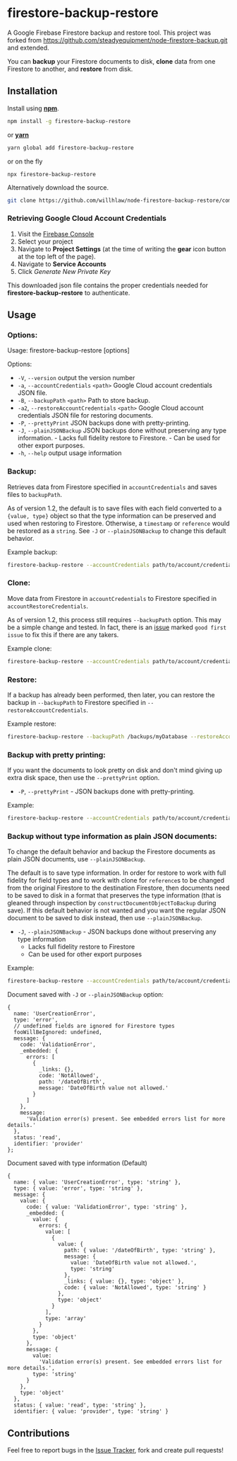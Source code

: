 # firestore-backup-restore

A Google Firebase Firestore backup and restore tool. This project was forked from https://github.com/steadyequipment/node-firestore-backup.git and extended.

You can **backup** your Firestore documents to disk, **clone** data from one Firestore to another, and **restore** from disk.

## Installation

Install using [**npm**](https://www.npmjs.com/).

```sh
npm install -g firestore-backup-restore
```

or [**yarn**](https://yarnpkg.com/en/)

```sh
yarn global add firestore-backup-restore
```

or on the fly

```
npx firestore-backup-restore
```

Alternatively download the source.

```sh
git clone https://github.com/willhlaw/node-firestore-backup-restore/commits/master
```

### Retrieving Google Cloud Account Credentials

1. Visit the [Firebase Console](https://console.firebase.google.com)
1. Select your project
1. Navigate to **Project Settings** (at the time of writing the **gear** icon button at the top left of the page).
1. Navigate to **Service Accounts**
1. Click _Generate New Private Key_

This downloaded json file contains the proper credentials needed for **firestore-backup-restore** to authenticate.

## Usage

### Options:

Usage: firestore-backup-restore [options]

Options:

* `-V`, `--version` output the version number
* `-a`, `--accountCredentials` `<path>` Google Cloud account credentials JSON file.
* `-B`, `--backupPath` `<path>` Path to store backup.
* `-a2`, `--restoreAccountCredentials` `<path>` Google Cloud account credentials JSON file for restoring documents.
* `-P`, `--prettyPrint` JSON backups done with pretty-printing.
* `-J`, `--plainJSONBackup` JSON backups done without preserving any type information. - Lacks full fidelity restore to Firestore. - Can be used for other export purposes.
* `-h`, `--help` output usage information

### Backup:

Retrieves data from Firestore specified in `accountCredentials` and saves files to `backupPath`.

As of version 1.2, the default is to save files with each field converted to a `{value, type}` object so that the type information can be preserved and used when restoring to Firestore. Otherwise, a `timestamp` or `reference` would be restored as a `string`. See `-J` or `--plainJSONBackup` to change this default behavior.

Example backup:

```sh
firestore-backup-restore --accountCredentials path/to/account/credentials/file.json --backupPath /backups/myDatabase
```

### Clone:

Move data from Firestore in `accountCredentials` to Firestore specified in `accountRestoreCredentials`.

As of version 1.2, this process still requires `--backupPath` option. This may be a simple change and tested. In fact, there is an [issue](https://github.com/willhlaw/node-firestore-backup-restore/issues/15) marked `good first issue` to fix this if there are any takers.

Example clone:

```sh
firestore-backup-restore --accountCredentials path/to/account/credentials/file.json --backupPath /backups/myDatabase --restoreAccountCredentials path/to/restore/credentials/file.json
```

### Restore:

If a backup has already been performed, then later, you can restore the backup in `--backupPath` to Firestore specified in `--restoreAccountCredentials`.

Example restore:

```sh
firestore-backup-restore --backupPath /backups/myDatabase --restoreAccountCredentials path/to/restore/credentials/file.json
```

### Backup with pretty printing:

If you want the documents to look pretty on disk and don't mind giving up extra disk space, then use the `--prettyPrint` option.

* `-P`, `--prettyPrint` - JSON backups done with pretty-printing.

Example:

```sh
firestore-backup-restore --accountCredentials path/to/account/credentials/file.json --backupPath /backups/myDatabase --prettyPrint
```

### Backup without type information as plain JSON documents:

To change the default behavior and backup the Firestore documents as plain JSON documents, use `--plainJSONBackup`.

The default is to save type information. In order for restore to work with full fidelity for field types and to work with clone for `reference`s to be changed from the original Firestore to the destination Firestore, then documents need to be saved to disk in a format that preserves the type information (that is gleaned through inspection by `constructDocumentObjectToBackup` during save). If this default behavior is not wanted and you want the regular JSON document to be saved to disk instead, then use `--plainJSONBackup`.

* `-J`, `--plainJSONBackup` - JSON backups done without preserving any type information
  * Lacks full fidelity restore to Firestore
  * Can be used for other export purposes

Example:

```sh
firestore-backup-restore --accountCredentials path/to/account/credentials/file.json --backupPath /backups/myDatabase --plainJSONBackup
```

Document saved with `-J` or `--plainJSONBackup` option:

```
{
  name: 'UserCreationError',
  type: 'error',
  // undefined fields are ignored for Firestore types
  fooWillBeIgnored: undefined,
  message: {
    code: 'ValidationError',
    _embedded: {
      errors: [
        {
          _links: {},
          code: 'NotAllowed',
          path: '/dateOfBirth',
          message: 'DateOfBirth value not allowed.'
        }
      ]
    },
    message:
      'Validation error(s) present. See embedded errors list for more details.'
  },
  status: 'read',
  identifier: 'provider'
};
```

Document saved with type information (Default)

```
{
  name: { value: 'UserCreationError', type: 'string' },
  type: { value: 'error', type: 'string' },
  message: {
    value: {
      code: { value: 'ValidationError', type: 'string' },
      _embedded: {
        value: {
          errors: {
            value: [
              {
                value: {
                  path: { value: '/dateOfBirth', type: 'string' },
                  message: {
                    value: 'DateOfBirth value not allowed.',
                    type: 'string'
                  },
                  _links: { value: {}, type: 'object' },
                  code: { value: 'NotAllowed', type: 'string' }
                },
                type: 'object'
              }
            ],
            type: 'array'
          }
        },
        type: 'object'
      },
      message: {
        value:
          'Validation error(s) present. See embedded errors list for more details.',
        type: 'string'
      }
    },
    type: 'object'
  },
  status: { value: 'read', type: 'string' },
  identifier: { value: 'provider', type: 'string' }
```

## Contributions

Feel free to report bugs in the [Issue Tracker](https://github.com/willhlaw/node-firestore-backup-restore/issues), fork and create pull requests!
